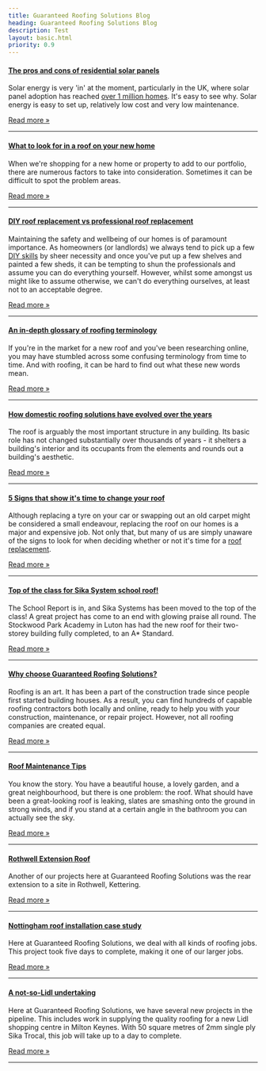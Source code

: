 ```yaml
---
title: Guaranteed Roofing Solutions Blog
heading: Guaranteed Roofing Solutions Blog
description: Test
layout: basic.html
priority: 0.9
---
```


#### [The pros and cons of residential solar panels](residential-solar-panels/)

Solar energy is very 'in' at the moment, particularly in the UK, where solar panel adoption has reached <a href="https://www.solar-trade.org.uk/uk-reaches-1-million-solar-homes-milestone/">over 1 million homes</a>. It's easy to see why. Solar energy is easy to set up, relatively low cost and very low maintenance.

[Read more &#187;](residential-solar-panels/)

<hr>

#### [What to look for in a roof on your new home](new-home-roof-what-to-look-for/)

When we're shopping for a new home or property to add to our portfolio, there are numerous factors to take into consideration. Sometimes it can be difficult to spot the problem areas.

[Read more &#187;](new-home-roof-what-to-look-for/)

<hr>

#### [DIY roof replacement vs professional roof replacement](diy-vs-professional-roof-replacement/)

Maintaining the safety and wellbeing of our homes is of paramount importance. As homeowners (or landlords) we always tend to pick up a few <a href="https://www.telegraph.co.uk/lifestyle/interiors/jeffhowell/6309017/Jeff-Howells-DIY-advice-flat-roofing.html">DIY skills</a> by sheer necessity and once you've put up a few shelves and painted a few sheds, it can be tempting to shun the professionals and assume you can do everything yourself. However, whilst some amongst us might like to assume otherwise, we can't do everything ourselves, at least not to an acceptable degree.

[Read more &#187;](diy-vs-professional-roof-replacement/)

<hr>

#### [An in-depth glossary of roofing terminology](roofing-terminology-glossary/)

If you're in the market for a new roof and you've been researching online, you may have stumbled across some confusing terminology from time to time. And with roofing, it can be hard to find out what these new words mean.

[Read more &#187;](roofing-terminology-glossary/)

<hr>

#### [How domestic roofing solutions have evolved over the years](evolution-of-domestic-roofing/)

The roof is arguably the most important structure in any building. Its basic role has not changed substantially over thousands of years - it shelters a building's interior and its occupants from the elements and rounds out a building's aesthetic.

[Read more &#187;](evolution-of-domestic-roofing/)

<hr>

#### [5 Signs that show it's time to change your roof](signs-roof-needs-replacing/)

Although replacing a tyre on your car or swapping out an old carpet might be considered a small endeavour, replacing the roof on our homes is a major and expensive job. Not only that, but many of us are simply unaware of the signs to look for when deciding whether or not it's time for a <a href="/services/">roof replacement</a>.

[Read more &#187;](signs-roof-needs-replacing/)

<hr>

#### [Top of the class for Sika System school roof!](sika-system-school-roof-installation/)

The School Report is in, and Sika Systems has been moved to the top of the class! A great project has come to an end with glowing praise all round. The Stockwood Park Academy in Luton has had the new roof for their two-storey building fully completed, to an A* Standard. 

[Read more &#187;](sika-system-school-roof-installation/)

<hr>

#### [Why choose Guaranteed Roofing Solutions?](expert-roofing-specialists/)

Roofing is an art. It has been a part of the construction trade since people first started building houses. As a result, you can find hundreds of capable roofing contractors both locally and online, ready to help you with your construction, maintenance, or repair project. However, not all roofing companies are created equal.

[Read more &#187;](expert-roofing-specialists/)

<hr>

#### [Roof Maintenance Tips](top-roof-maintenance-tips/)

You know the story. You have a beautiful house, a lovely garden, and a great neighbourhood, but there is one problem: the roof. What should have been a great-looking roof is leaking, slates are smashing onto the ground in strong winds, and if you stand at a certain angle in the bathroom you can actually see the sky.

[Read more &#187;](top-roof-maintenance-tips/)

<hr>

#### [Rothwell Extension Roof](rothwell-extension-roof/)

Another of our projects here at Guaranteed Roofing Solutions was the rear extension to a site in Rothwell, Kettering.

[Read more &#187;](rothwell-extension-roof/)

<hr>

#### [Nottingham roof installation case study](nottingham-roof-installation/)

Here at Guaranteed Roofing Solutions, we deal with all kinds of roofing jobs. This project took five days to complete, making it one of our larger jobs.

[Read more &#187;](nottingham-roof-installation/)

<hr>

#### [A not-so-Lidl undertaking](milton-keynes-lidl/)

Here at Guaranteed Roofing Solutions, we have several new projects in the pipeline. This includes work in supplying the quality roofing for a new Lidl shopping centre in Milton Keynes. With 50 square metres of 2mm single ply Sika Trocal, this job will take up to a day to complete.

[Read more &#187;](milton-keynes-lidl/)

<hr>